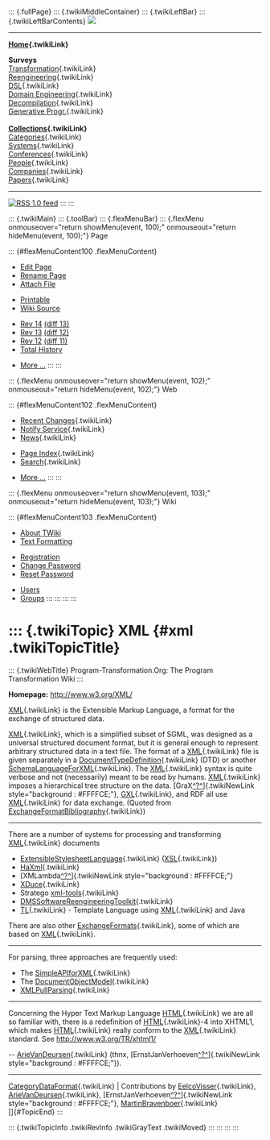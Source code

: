 ::: {.fullPage}
::: {.twikiMiddleContainer}
::: {.twikiLeftBar}
::: {.twikiLeftBarContents}
![](../pub/transformation.gif)

------------------------------------------------------------------------

**[Home](WebHome){.twikiLink}**

**Surveys**\
[Transformation](ProgramTransformation){.twikiLink}\
[Reengineering](ReengineeringWiki){.twikiLink}\
[DSL](DomainSpecificLanguages){.twikiLink}\
[Domain Engineering](DomainEngineering){.twikiLink}\
[Decompilation](DeCompilation){.twikiLink}\
[Generative Progr.](GenerativeProgrammingWiki){.twikiLink}\
\
**[Collections](CategoryCollection){.twikiLink}**\
[Categories](CategoryCategory){.twikiLink}\
[Systems](TransformationSystems){.twikiLink}\
[Conferences](TransformationConferences){.twikiLink}\
[People](TransformationPeople){.twikiLink}\
[Companies](TransformationCompanies){.twikiLink}\
[Papers](CategoryPaper){.twikiLink}

------------------------------------------------------------------------

[![](../pub/rss.gif "RSS 1.0 feed")](WebRss@skin=rss)
:::
:::

::: {.twikiMain}
::: {.toolBar}
::: {.flexMenuBar}
::: {.flexMenu onmouseover="return showMenu(event, 100);" onmouseout="return hideMenu(event, 100);"}
Page

::: {#flexMenuContent100 .flexMenuContent}
-   [Edit
    Page](http://www.program-transformation.org/edit/Transform/XML?t=1536826227)
-   [Rename
    Page](http://www.program-transformation.org/rename/Transform/XML)
-   [Attach
    File](http://www.program-transformation.org/attach/Transform/XML)

<!-- -->

-   [Printable](http://www.program-transformation.org/view/Transform/XML?skin=print.pattern)
-   [Wiki
    Source](http://www.program-transformation.org/view/Transform/XML?skin=text&raw=on&contenttype=text/plain)

<!-- -->

-   [Rev
    14](http://www.program-transformation.org/view/Transform/XML?rev=1.14)
    [(diff 13)](http://www.program-transformation.org/rdiff/Transform/XML?rev1=1.14&rev2=1.13)
-   [Rev
    13](http://www.program-transformation.org/view/Transform/XML?rev=1.13)
    [(diff 12)](http://www.program-transformation.org/rdiff/Transform/XML?rev1=1.13&rev2=1.12)
-   [Rev
    12](http://www.program-transformation.org/view/Transform/XML?rev=1.12)
    [(diff 11)](http://www.program-transformation.org/rdiff/Transform/XML?rev1=1.12&rev2=1.11)
-   [Total
    History](http://www.program-transformation.org/rdiff/Transform/XML)

<!-- -->

-   [More
    \...](http://www.program-transformation.org/oops/Transform/XML?template=oopsmore&param1=1.14&param2=1.14)
:::
:::

::: {.flexMenu onmouseover="return showMenu(event, 102);" onmouseout="return hideMenu(event, 102);"}
Web

::: {#flexMenuContent102 .flexMenuContent}
-   [Recent Changes](WebChanges){.twikiLink}
-   [Notify Service](WebNotify){.twikiLink}
-   [News](WebNews){.twikiLink}

<!-- -->

-   [Page Index](WebIndex){.twikiLink}
-   [Search](WebSearch){.twikiLink}

<!-- -->

-   [More
    \...](http://www.program-transformation.org/oops/Transform/XML?template=oopsmore&param1=1.14&param2=1.14)
:::
:::

::: {.flexMenu onmouseover="return showMenu(event, 103);" onmouseout="return hideMenu(event, 103);"}
Wiki

::: {#flexMenuContent103 .flexMenuContent}
-   [About
    TWiki](http://www.program-transformation.org/view/TWiki/WebHome)
-   [Text
    Formatting](http://www.program-transformation.org/view/TWiki/TextFormattingRules)

<!-- -->

-   [Registration](http://www.program-transformation.org/view/TWiki/TWikiRegistration)
-   [Change
    Password](http://www.program-transformation.org/view/TWiki/ChangePassword)
-   [Reset
    Password](http://www.program-transformation.org/view/TWiki/ResetPassword)

<!-- -->

-   [Users](http://www.program-transformation.org/view/Main/TWikiUsers)
-   [Groups](http://www.program-transformation.org/view/Main/TWikiGroups)
:::
:::
:::
:::

::: {.twikiTopic}
XML {#xml .twikiTopicTitle}
===

::: {.twikiWebTitle}
Program-Transformation.Org: The Program Transformation Wiki
:::

**Homepage:** <http://www.w3.org/XML/>

[XML](XML){.twikiLink} is the Extensible Markup Language, a format for
the exchange of structured data.

[XML](XML){.twikiLink}, which is a simplified subset of SGML, was
designed as a universal structured document format, but it is general
enough to represent arbitrary structured data in a text file. The format
of a [XML](XML){.twikiLink} file is given separately in a
[DocumentTypeDefinition](DocumentTypeDefinition){.twikiLink} (DTD) or
another [SchemaLanguageForXML](SchemaLanguageForXML){.twikiLink}. The
[XML](XML){.twikiLink} syntax is quite verbose and not (necessarily)
meant to be read by humans. [XML](XML){.twikiLink} imposes a
hierarchical tree structure on the data.
[GraX[^?^](http://www.program-transformation.org/edit/Transform/GraX?topicparent=Transform.XML)]{.twikiNewLink
style="background : #FFFFCE;"}, [GXL](GXL){.twikiLink}, and RDF all use
[XML](XML){.twikiLink} for data exchange. (Quoted from
[ExchangeFormatBibliography](ExchangeFormatBibliography){.twikiLink})

------------------------------------------------------------------------

There are a number of systems for processing and transforming
[XML](XML){.twikiLink} documents

-   [ExtensibleStylesheetLanguage](ExtensibleStylesheetLanguage){.twikiLink}
    ([XSL](XSL){.twikiLink})
-   [HaXml](HaXml){.twikiLink}
-   [XMLambda[^?^](http://www.program-transformation.org/edit/Transform/XMLambda?topicparent=Transform.XML)]{.twikiNewLink
    style="background : #FFFFCE;"}
-   [XDuce](XDuce){.twikiLink}
-   Stratego [xml-tools](../Tools/XmlTools){.twikiLink}
-   [DMSSoftwareReengineeringToolkit](DMSSoftwareReengineeringToolkit){.twikiLink}
-   [TL](TL){.twikiLink} - Template Language using
    [XML](XML){.twikiLink} and Java

There are also other [ExchangeFormats](ExchangeFormat){.twikiLink}, some
of which are based on [XML](XML){.twikiLink}.

------------------------------------------------------------------------

For parsing, three approaches are frequently used:

-   The [SimpleAPIforXML](SimpleAPIforXML){.twikiLink}
-   The [DocumentObjectModel](DocumentObjectModel){.twikiLink}
-   [XMLPullParsing](XMLPullParsing){.twikiLink}

------------------------------------------------------------------------

Concerning the Hyper Text Markup Language [HTML](HTML){.twikiLink} we
are all so familiar with, there is a redefinition of
[HTML](HTML){.twikiLink}-4 into XHTML1, which makes
[HTML](HTML){.twikiLink} really conform to the [XML](XML){.twikiLink}
standard. See <http://www.w3.org/TR/xhtml1/>

\-- [ArieVanDeursen](ArieVanDeursen){.twikiLink} (thnx,
[ErnstJanVerhoeven[^?^](http://www.program-transformation.org/edit/Transform/ErnstJanVerhoeven?topicparent=Transform.XML)]{.twikiNewLink
style="background : #FFFFCE;"}).

------------------------------------------------------------------------

[CategoryDataFormat](CategoryDataFormat){.twikiLink} \| Contributions by
[EelcoVisser](EelcoVisser){.twikiLink},
[ArieVanDeursen](ArieVanDeursen){.twikiLink},
[ErnstJanVerhoeven[^?^](http://www.program-transformation.org/edit/Transform/ErnstJanVerhoeven?topicparent=Transform.XML)]{.twikiNewLink
style="background : #FFFFCE;"},
[MartinBravenboer](MartinBravenboer){.twikiLink}\
[]{#TopicEnd}
:::

::: {.twikiTopicInfo .twikiRevInfo .twikiGrayText .twikiMoved}
:::
:::
:::
:::
